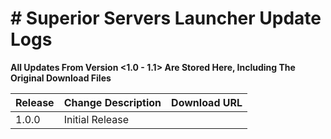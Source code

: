 # # Superior Servers Launcher Update Logs

**All Updates From Version <1.0 - 1.1> Are Stored Here, Including The Original Download Files**

|  **Release**| **Change Description** |**Download URL**
|--|--|--|
| 1.0.0 | Initial Release |
